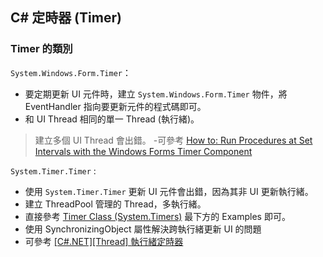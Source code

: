 ## C# 定時器 (Timer)

### Timer 的類別
`System.Windows.Form.Timer`：

- 要定期更新 UI 元件時，建立 `System.Windows.Form.Timer` 物件，將 EventHandler 指向要更新元件的程式碼即可。
- 和 UI Thread 相同的單一 Thread (執行緒)。
> 建立多個 UI Thread 會出錯。
-可參考 [How to: Run Procedures at Set Intervals with the Windows Forms Timer Component](https://docs.microsoft.com/zh-tw/dotnet/framework/winforms/controls/run-procedures-at-set-intervals-with-wf-timer-component)

`System.Timer.Timer` : 

- 使用 `System.Timer.Timer` 更新 UI 元件會出錯，因為其非 UI 更新執行緒。
- 建立 ThreadPool 管理的 Thread，多執行緒。
- 直接參考  [Timer Class (System.Timers)](https://msdn.microsoft.com/en-us/library/system.timers.timer(v=vs.110).aspx) 最下方的 Examples 即可。
- 使用 SynchronizingObject 屬性解決跨執行緒更新 UI 的問題
- 可參考 [[C#.NET][Thread] 執行緒定時器](https://dotblogs.com.tw/yc421206/2011/01/30/21141)